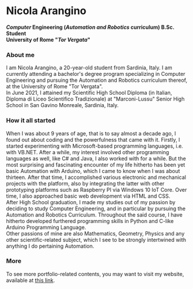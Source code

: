 <!--
**Nick020/Nick020** is a ✨ _special_ ✨ repository because its `README.md` (this file) appears on your GitHub profile.

Here are some ideas to get you started:

- 🔭 I’m currently working on ...
- 🌱 I’m currently learning ...
- 👯 I’m looking to collaborate on ...
- 🤔 I’m looking for help with ...
- 💬 Ask me about ...
- 📫 How to reach me: ...
- 😄 Pronouns: ...
- ⚡ Fun fact: ...
-->

# Nicola Arangino

**_Computer_ Engineering (_Automation and Robotics_ curriculum) B.Sc. Student**\
**University of Rome "_Tor Vergata_"**

### About me
I am Nicola Arangino, a 20-year-old student from Sardinia, Italy.
I am currently attending a bachelor's degree program specializing in Computer Engineering and pursuing the Automation and Robotics curriculum thereof, at the University of Rome "Tor Vergata".\
In June 2021, I attained my Scientific High School Diploma (in Italian, Diploma di Liceo Scientifico Tradizionale) at "Marconi-Lussu" Senior High School in San Gavino Monreale, Sardinia, Italy.

### How it all started
When I was about 9 years of age, that is to say almost a decade ago, I found out about coding and the powerfulness that came with it. Firstly, I started experimenting with Microsoft-based programming languages, i.e. with VB.NET. After a while, my interest involved other programming languages as well, like C# and Java, I also worked with for a while. But the most surprising and fascinating encounter of my life hitherto has been yet basic Automation with Arduino, which I came to know when I was about thirteen. After that time, I accomplished various electronic and mechanical projects with the platform, also by integrating the latter with other prototyping platforms such as Raspberry PI via Windows 10 IoT Core. Over time, I also approached basic web development via HTML and CSS.\
After High School graduation, I made my studies out of my passion by deciding to study Computer Engineering, and in particular by pursuing the Automation and Robotics Curriculum. Throughout the said course, I have hitherto developed furthered programming skills in Python and C-like Arduino Programming Language.\
Other passions of mine are also Mathematics, Geometry, Physics and any other scientific-related subject, which I see to be strongly intertwined with anything I do pertaining Automation.

### More
To see more portfolio-related contents, you may want to visit my website, available at [this link](https://sites.google.com/view/nicolaarangino/about).
